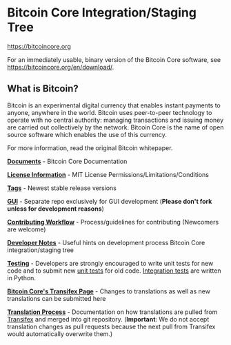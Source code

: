 **Bitcoin Core Integration/Staging Tree**
=====================================

https://bitcoincore.org

For an immediately usable, binary version of the Bitcoin Core software, see
https://bitcoincore.org/en/download/.

**What is Bitcoin?**
----------------

Bitcoin is an experimental digital currency that enables instant payments to
anyone, anywhere in the world. Bitcoin uses peer-to-peer technology to operate
with no central authority: managing transactions and issuing money are carried
out collectively by the network. Bitcoin Core is the name of open source
software which enables the use of this currency.

For more information, read the original Bitcoin whitepaper.

[**Documents**](/doc) - Bitcoin Core Documentation 

[**License Information**](COPYING) - MIT License Permissions/Limitations/Conditions

[**Tags**](https://github.com/bitcoin/bitcoin/tags) - Newest stable release versions

[**GUI**](https://github.com/bitcoin-core/gui) - Separate repo exclusively for GUI development
(**Please don't fork unless for development reasons**)

[**Contributing Workflow**](CONTRIBUTING.md) - Process/guidelines for contributing 
(Newcomers are welcome)

[**Developer Notes**](doc/developer-notes.md) - Useful hints on development process Bitcoin Core integration/staging tree

[**Testing**](/doc/testing.md) - Developers are strongly encouraged to write unit tests for new code and to submit new [unit tests](/src/test/README.md) for old code. [Integration tests](https://github.com/bitcoin/bitcoin/blob/master/test) are written in Python.

[**Bitcoin Core's Transifex Page**](https://www.transifex.com/bitcoin/bitcoin/) - Changes to translations as well as new translations can be submitted here

[**Translation Process**](doc/translation_process.md) - Documentation on how translations are pulled from [Transifex](https://www.transifex.com/bitcoin/bitcoin/) and merged into git repository. (**Important**: We do not accept translation changes as pull requests because the next pull from Transifex would automatically overwrite them.)

